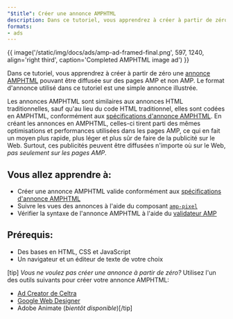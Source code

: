 ```yaml
---
"$title": Créer une annonce AMPHTML
description: Dans ce tutoriel, vous apprendrez à créer à partir de zéro une annonce AMP HTML pouvant être diffusée sur des pages AMP et non AMP.
formats:
- ads
---
```


{{ image('/static/img/docs/ads/amp-ad-framed-final.png', 597, 1240, align='right third', caption='Completed AMPHTML image ad') }}

Dans ce tutoriel, vous apprendrez à créer à partir de zéro une [annonce AMPHTML](../../../../documentation/guides-and-tutorials/learn/intro-to-amphtml-ads.md) pouvant être diffusée sur des pages AMP et non AMP. Le format d'annonce utilisé dans ce tutoriel est une simple annonce illustrée.

Les annonces AMPHTML sont similaires aux annonces HTML traditionnelles, sauf qu'au lieu du code HTML traditionnel, elles sont codées en AMPHTML, conformément aux [spécifications d'annonce AMPHTML](../../../../documentation/guides-and-tutorials/learn/a4a_spec.md). En créant les annonces en AMPHTML, celles-ci tirent parti des mêmes optimisations et performances utilisées dans les pages AMP, ce qui en fait un moyen plus rapide, plus léger et plus sûr de faire de la publicité sur le Web. Surtout, ces publicités peuvent être diffusées n'importe où sur le Web, *pas seulement sur les pages AMP*.

## Vous allez apprendre à:

- Créer une annonce AMPHTML valide conformément aux [spécifications d'annonce AMPHTML](../../../../documentation/guides-and-tutorials/learn/a4a_spec.md)
- Suivre les vues des annonces à l'aide du composant [`amp-pixel`](../../../../documentation/components/reference/amp-pixel.md)
- Vérifier la syntaxe de l'annonce AMPHTML à l'aide du [validateur AMP](https://validator.ampproject.org/#htmlFormat=AMP4ADS)

## Prérequis:

- Des bases en HTML, CSS et JavaScript
- Un navigateur et un éditeur de texte de votre choix

[tip] *Vous ne voulez pas créer une annonce à partir de zéro?* Utilisez l'un des outils suivants pour créer votre annonce AMPHTML:

- [Ad Creator de Celtra](http://www.prnewswire.com/news-releases/celtra-partners-with-the-amp-project-showcases-amp-ad-creation-at-google-io-event-300459514.html)
- [Google Web Designer](https://support.google.com/webdesigner/answer/7529856)
- Adobe Animate (*bientôt disponible*)[/tip]
